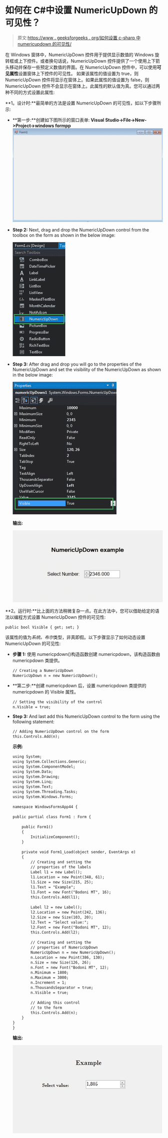 # 如何在 C#中设置 NumericUpDown 的可见性？

> 原文:[https://www . geeksforgeeks . org/如何设置 c-sharp 中 numericupdown 的可见性/](https://www.geeksforgeeks.org/how-to-set-the-visibility-of-the-numericupdown-in-c-sharp/)

在 Windows 窗体中，NumericUpDown 控件用于提供显示数值的 Windows 旋转框或上下控件。或者换句话说，NumericUpDown 控件提供了一个使用上下箭头移动并保存一些预定义数值的界面。在 NumericUpDown 控件中，可以使用**可见属性**设置窗体上下控件的可见性。
如果该属性的值设置为 true，则 NumericUpDown 控件将显示在窗体上。如果此属性的值设置为 false，则 NumericUpDown 控件不会显示在窗体上。此属性的默认值为真。您可以通过两种不同的方式设置此属性:

**1。设计时:**最简单的方法是设置 NumericUpDown 的可见性，如以下步骤所示:

*   **第一步:**创建如下图所示的窗口表单:
    **Visual Studio->File->New->Project->windows formpp**
    ![](img/de9202f1f4646167e60ea580d67273d9.png)
*   **Step 2:** Next, drag and drop the NumericUpDown control from the toolbox on the form as shown in the below image:

    ![](img/e130871c36b969be4b9cf9ab8e45a276.png)

*   **Step 3:** After drag and drop you will go to the properties of the NumericUpDown and set the visibility of the NumericUpDown as shown in the below image:

    ![](img/377b6c80cbc4ad6b704994399c79148c.png)

    **输出:**

    ![](img/2850d30a0f30f59eeda5bce44fb491e6.png)

**2。运行时:**比上面的方法稍微复杂一点。在此方法中，您可以借助给定的语法以编程方式设置 NumericUpDown 控件的可见性:

```
public bool Visible { get; set; }
```

该属性的值为*系统。布尔*类型，非真即假。以下步骤显示了如何动态设置 NumericUpDown 的可见性:

*   **步骤 1:** 使用 numericpdown()构造函数创建 numericpdown，该构造函数由 numericpdown 类提供。

    ```
    // Creating a NumericUpDown
    NumericUpDown n = new NumericUpDown();

    ```

*   **第二步:**创建 numericpdown 后，设置 numericpdown 类提供的 numericpdown 的 Visible 属性。

    ```
    // Setting the visibility of the control
    n.Visible = true; 

    ```

*   **Step 3:** And last add this NumericUpDown control to the form using the following statement:

    ```
    // Adding NumericUpDown control on the form
    this.Controls.Add(n);

    ```

    **示例:**

    ```
    using System;
    using System.Collections.Generic;
    using System.ComponentModel;
    using System.Data;
    using System.Drawing;
    using System.Linq;
    using System.Text;
    using System.Threading.Tasks;
    using System.Windows.Forms;

    namespace WindowsFormsApp44 {

    public partial class Form1 : Form {

        public Form1()
        {
            InitializeComponent();
        }

        private void Form1_Load(object sender, EventArgs e)
        {
            // Creating and setting the
            // properties of the labels
            Label l1 = new Label();
            l1.Location = new Point(348, 61);
            l1.Size = new Size(215, 25);
            l1.Text = "Example";
            l1.Font = new Font("Bodoni MT", 16);
            this.Controls.Add(l1);

            Label l2 = new Label();
            l2.Location = new Point(242, 136);
            l2.Size = new Size(103, 20);
            l2.Text = "Select value:";
            l2.Font = new Font("Bodoni MT", 12);
            this.Controls.Add(l2);

            // Creating and setting the
            // properties of NumericUpDown
            NumericUpDown n = new NumericUpDown();
            n.Location = new Point(386, 130);
            n.Size = new Size(126, 26);
            n.Font = new Font("Bodoni MT", 12);
            n.Minimum = 1800;
            n.Maximum = 3000;
            n.Increment = 1;
            n.ThousandsSeparator = true;
            n.Visible = true;

            // Adding this control
            // to the form
            this.Controls.Add(n);
        }
    }
    }
    ```

    **输出:**

    ![](img/cc360dd91d5234789c6c8790a3898490.png)